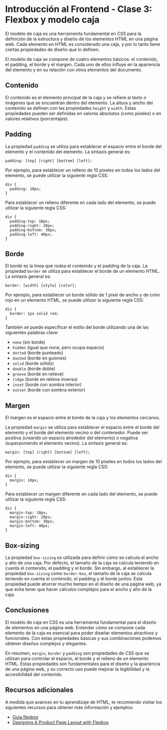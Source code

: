 # Introducción al Frontend - Clase 3: Flexbox y modelo caja

El modelo de caja es una herramienta fundamental en CSS para la definición de la estructura y diseño de los elementos HTML en una página web. Cada elemento en HTML es considerado una caja, y por lo tanto tiene ciertas propiedades de diseño que lo definen.

El modelo de caja se compone de cuatro elementos básicos: el contenido, el padding, el borde y el margen. Cada uno de ellos influye en la apariencia del elemento y en su relación con otros elementos del documento.

## Contenido

El contenido es el elemento principal de la caja y se refiere al texto o imágenes que se encuentran dentro del elemento. La altura y ancho del contenido se definen con las propiedades `height` y `width`. Estas propiedades pueden ser definidas en valores absolutos (como píxeles) o en valores relativos (porcentajes).

## Padding

La propiedad `padding` se utiliza para establecer el espacio entre el borde del elemento y el contenido del elemento. La sintaxis general es:

```
padding: [top] [right] [bottom] [left];
```

Por ejemplo, para establecer un relleno de 10 píxeles en todos los lados del elemento, se puede utilizar la siguiente regla CSS:

```
div {
  padding: 10px;
}
```

Para establecer un relleno diferente en cada lado del elemento, se puede utilizar la siguiente regla CSS:

```
div {
  padding-top: 10px;
  padding-right: 20px;
  padding-bottom: 30px;
  padding-left: 40px;
}
```

## Borde

El borde es la línea que rodea el contenido y el padding de la caja. La propiedad `border` se utiliza para establecer el borde de un elemento HTML. La sintaxis general es:

```
border: [width] [style] [color];
```

Por ejemplo, para establecer un borde sólido de 1 píxel de ancho y de color rojo en un elemento HTML, se puede utilizar la siguiente regla CSS:

```
div {
  border: 1px solid red;
}
```

También se puede especificar el estilo del borde utilizando una de las siguientes palabras clave:

- `none` (sin borde)
- `hidden` (igual que none, pero ocupa espacio)
- `dotted` (borde punteado)
- `dashed` (borde en guiones)
- `solid` (borde sólido)
- `double` (borde doble)
- `groove` (borde en relieve)
- `ridge` (borde en relieve inverso)
- `inset` (borde con sombra interior)
- `outset` (borde con sombra exterior)

## Margen

El margen es el espacio entre el borde de la caja y los elementos cercanos.

La propiedad `margin` se utiliza para establecer el espacio entre el borde del elemento y el borde del elemento vecino o del contenedor. Puede ser positiva (creando un espacio alrededor del elemento) o negativa (superponiendo el elemento vecino). La sintaxis general es:

```
margin: [top] [right] [bottom] [left];
```

Por ejemplo, para establecer un margen de 10 píxeles en todos los lados del elemento, se puede utilizar la siguiente regla CSS:

```
div {
  margin: 10px;
}
```

Para establecer un margen diferente en cada lado del elemento, se puede utilizar la siguiente regla CSS:

```
div {
  margin-top: 10px;
  margin-right: 20px;
  margin-bottom: 30px;
  margin-left: 40px;
}
```

## Box-sizing

La propiedad `box-sizing` es utilizada para definir cómo se calcula el ancho y alto de una caja. Por defecto, el tamaño de la caja se calcula teniendo en cuenta el contenido, el padding y el borde. Sin embargo, al establecer la propiedad `box-sizing` como `border-box`, el tamaño de la caja se calcula teniendo en cuenta el contenido, el padding y el borde juntos. Esta propiedad puede ahorrar mucho tiempo en el diseño de una página web, ya que evita tener que hacer cálculos complejos para el ancho y alto de la caja.

## Conclusiones

El modelo de caja en CSS es una herramienta fundamental para el diseño de elementos en una página web. Entender cómo se compone cada elemento de la caja es esencial para poder diseñar elementos atractivos y funcionales. Con estas propiedades básicas y sus combinaciones podemos obtener diseños complejos y elegantes.

En resumen, `margin`, `border` y `padding` son propiedades de CSS que se utilizan para controlar el espacio, el borde y el relleno de un elemento HTML. Estas propiedades son fundamentales para el diseño y la apariencia de una página web, y su correcto uso puede mejorar la legibilidad y la accesibilidad del contenido.

## Recursos adicionales

A medida que avances en tu aprendizaje de HTML, te recomiendo visitar los siguientes recursos para obtener más información y ejemplos:

- [Guia flexbox](https://css-tricks.com/snippets/css/a-guide-to-flexbox/)
- [Designing A Product Page Layout with Flexbox](https://css-tricks.com/designing-a-product-page-layout-with-flexbox/)
